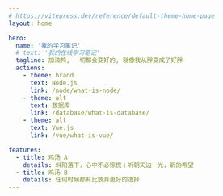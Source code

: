 ```yaml
---
# https://vitepress.dev/reference/default-theme-home-page
layout: home

hero:
  name: '我的学习笔记'
  # text: '我的在线学习笔记'
  tagline: 加油鸭, 一切都会变好的, 就像我从胖变成了好胖
  actions:
    - theme: brand
      text: Node.js
      link: /node/what-is-node/
    - theme: alt
      text: 数据库
      link: /database/what-is-database/
    - theme: alt
      text: Vue.js
      link: /vue/what-is-vue/

features:
  - title: 鸡汤 A
    details: 斜阳落下，心中不必惊慌；听朝天边一光，新的希望
  - title: 鸡汤 B
    details: 任何时候都有比放弃更好的选择
---
```

